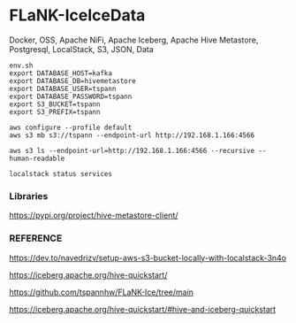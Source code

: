 # FLaNK-IceIceData
Docker, OSS, Apache NiFi, Apache Iceberg, Apache Hive Metastore, Postgresql, LocalStack, S3, JSON, Data



````
env.sh
export DATABASE_HOST=kafka
export DATABASE_DB=hivemetastore
export DATABASE_USER=tspann
export DATABASE_PASSWORD=tspann
export S3_BUCKET=tspann
export S3_PREFIX=tspann

aws configure --profile default
aws s3 mb s3://tspann --endpoint-url http://192.168.1.166:4566

aws s3 ls --endpoint-url=http://192.168.1.166:4566 --recursive --human-readable

localstack status services
````

### Libraries

https://pypi.org/project/hive-metastore-client/

### REFERENCE

https://dev.to/navedrizv/setup-aws-s3-bucket-locally-with-localstack-3n4o

https://iceberg.apache.org/hive-quickstart/

https://github.com/tspannhw/FLaNK-Ice/tree/main

https://iceberg.apache.org/hive-quickstart/#hive-and-iceberg-quickstart


